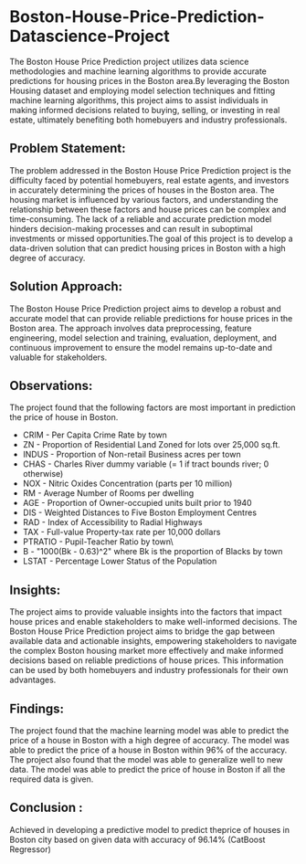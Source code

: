 # Boston-House-Price-Prediction-Datascience-Project
The Boston House Price Prediction project utilizes data science methodologies and machine learning algorithms to provide accurate predictions for housing prices in the Boston area.By leveraging the Boston Housing dataset and employing model selection techniques and fitting machine learning algorithms, this project aims to assist individuals in making informed decisions related to buying, selling, or investing in real estate, ultimately benefiting both homebuyers and industry professionals.
## Problem Statement:
The problem addressed in the Boston House Price Prediction project is the difficulty faced by potential homebuyers, real estate agents, and investors in accurately determining the prices of houses in the Boston area. The housing market is influenced by various factors, and understanding the relationship between these factors and house prices can be complex and time-consuming. The lack of a reliable and accurate prediction model hinders decision-making processes and can result in suboptimal investments or missed opportunities.The goal of this project is to develop a data-driven solution that can predict housing prices in Boston with a high degree of accuracy. 
## Solution Approach:
The Boston House Price Prediction project aims to develop a robust and accurate model that can provide reliable predictions for house prices in the Boston area. The approach involves data preprocessing, feature engineering, model selection and training, evaluation, deployment, and continuous improvement to ensure the model remains up-to-date and valuable for stakeholders.
## Observations:
The project found that the following factors are most important in prediction the price of house in Boston.
* CRIM - Per Capita Crime Rate by town
* ZN - Proportion of Residential Land Zoned for lots over 25,000 sq.ft.
* INDUS - Proportion of Non-retail Business acres per town
* CHAS - Charles River dummy variable (= 1 if tract bounds river; 0 otherwise)
* NOX - Nitric Oxides Concentration (parts per 10 million)
* RM - Average Number of Rooms per dwelling
* AGE - Proportion of Owner-occupied units built prior to 1940
* DIS - Weighted Distances to Five Boston Employment Centres
* RAD - Index of Accessibility to Radial Highways
* TAX - Full-value Property-tax rate per 10,000 dollars
* PTRATIO - Pupil-Teacher Ratio by town\
* B - "1000(Bk - 0.63)^2" where Bk is the proportion of Blacks by town
* LSTAT - Percentage Lower Status of the Population
## Insights:
The project aims to provide valuable insights into the factors that impact house prices and enable stakeholders to make well-informed decisions.  The Boston House Price Prediction project aims to bridge the gap between available data and actionable insights, empowering stakeholders to navigate the complex Boston housing market more effectively and make informed decisions based on reliable predictions of house prices. This information can be used by both homebuyers and industry professionals for their own advantages.
## Findings:
The project found that the machine learning model was able to predict the price of a house in Boston with a high degree of accuracy. The model was able to predict the price of a house in Boston within 96% of the accuracy. The project also found that the model was able to generalize well to new data. The model was able to predict the price of house in Boston if all the required data is given.
## Conclusion :
Achieved in developing a predictive model to predict theprice of houses in Boston city based on given data with accuracy of 96.14% (CatBoost Regressor)
